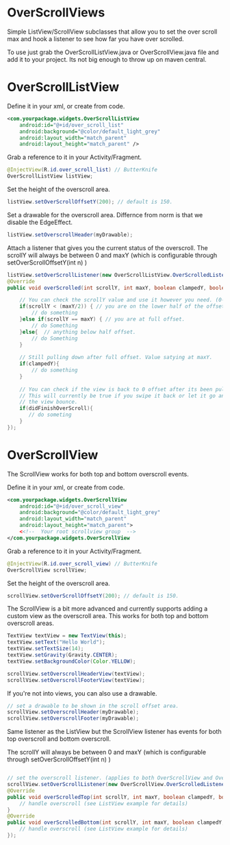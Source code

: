 OverScrollViews
==================

Simple ListView/ScrollView subclasses that allow you to set the over scroll max and hook a listener to see how far you have over scrolled.

To use just grab the OverScrollListView.java or OverScrollView.java file and add it to your project. Its not big enough to throw up on maven central.

OverScrollListView
==================

Define it in your xml, or create from code.

```xml
<com.yourpackage.widgets.OverScrollListView
    android:id="@+id/over_scroll_list"
    android:background="@color/default_light_grey"
    android:layout_width="match_parent"
    android:layout_height="match_parent" />
```

Grab a reference to it in your Activity/Fragment.

```java
@InjectView(R.id.over_scroll_list) // ButterKnife
OverScrollListView listView;
```

Set the height of the overscroll area.

```java
listView.setOverScrollOffsetY(200); // default is 150.  
```
Set a drawable for the overscroll area. Differnce from norm is that we disable the EdgeEffect.
```java
listView.setOverscrollHeader(myDrawable);
```
Attach a listener that gives you the current status of the overscroll. 
The scrollY will always be between 0 and maxY (which is configurable through setOverScrollOffsetY(int n) ) 
```java
listView.setOverScrollListener(new OverScrollListView.OverScrolledListener() {
@Override
public void overScrolled(int scrollY, int maxY, boolean clampedY, boolean didFinishOverScroll) {

    // You can check the scrollY value and use it however you need. (0-maxY)
    if(scrollY < (maxY/2)) { // you are on the lower half of the offset.
        // do something
    }else if(scrollY == maxY) { // you are at full offset.
        // do Something
    }else{  // anything below half offset.
        // do Something
    } 
    
    // Still pulling down after full offset. Value satying at maxY.
    if(clampedY){
        // do something
    }
    
    // You can check if the view is back to 0 offset after its been pulled.
    // This will currently be true if you swipe it back or let it go and let
    // the view bounce.
    if(didFinishOverScroll){
       // do someting
    }
});
```

OverScrollView
==================

The ScrollView works for both top and bottom overscroll events.

Define it in your xml, or create from code.
```xml
<com.yourpackage.widgets.OverScrollView
    android:id="@+id/over_scroll_view"
    android:background="@color/default_light_grey"
    android:layout_width="match_parent"
    android:layout_height="match_parent">
    <<!--  Your root scrollview group  -->
</com.yourpackage.widgets.OverScrollView
```

Grab a reference to it in your Activity/Fragment.
```java
@InjectView(R.id.over_scroll_view) // ButterKnife
OverScrollView scrollView;
```

Set the height of the overscroll area.
```java
scrollView.setOverScrollOffsetY(200); // default is 150.  
```
The ScrollView is a bit more advanced and currently supports adding a custom view as the overscroll area.
This works for both top and bottom overscroll areas.

```java
TextView textView = new TextView(this);
textView.setText("Hello World");
textView.setTextSize(14);
textView.setGravity(Gravity.CENTER);
textView.setBackgroundColor(Color.YELLOW);

scrollView.setOverscrollHeaderView(textView);
scrollView.setOverscrollFooterView(textView);
```

If you're not into views, you can also use a drawable.
```java
// set a drawable to be shown in the scroll offset area. 
scrollView.setOverscrollHeader(myDrawable);
scrollView.setOverscrollFooter(myDrawable);
```

Same listener as the ListView but the ScrollView listener has events for both top overscroll and bottom overscroll.

The scrollY will always be between 0 and maxY (which is configurable through setOverScrollOffsetY(int n) ) 
```java

// set the overscroll listener. (applies to both OverScrollView and OverScrollListView)
scrollView.setOverScrollListener(new OverScrollView.OverScrolledListener() {
@Override
public void overScrolledTop(int scrollY, int maxY, boolean clampedY, boolean didFinishOverScroll) {
    // handle overscroll (see ListView example for details)
}
@Override
public void overScrolledBottom(int scrollY, int maxY, boolean clampedY, boolean didFinishOverScroll) {
    // handle overscroll (see ListView example for details)
});
```


